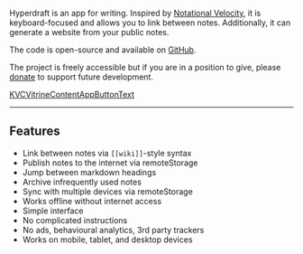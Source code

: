 Hyperdraft is an app for writing. Inspired by [Notational Velocity](KVC_VITRINE_NV_URL), it is keyboard-focused and allows you to link between notes. Additionally, it can generate a website from your public notes.

The code is open-source and available on [GitHub](KVC_SHARED_GITHUB_URL).

The project is freely accessible but if you are in a position to give, please [donate](KVC_SHARED_DONATE_URL) to support future development.

<a class="KVCVitrineContentAppButton OLSKCommonButton OLSKCommonButtonPrimary" href="KVCVitrineTokenWriteURL">KVCVitrineContentAppButtonText</a>

* * *

## Features
- Link between notes via `[[wiki]]`-style syntax
- Publish notes to the internet via remoteStorage
- Jump between markdown headings
- Archive infrequently used notes
- Sync with multiple devices via remoteStorage
- Works offline without internet access
- Simple interface
- No complicated instructions
- No ads, behavioural analytics, 3rd party trackers
- Works on mobile, tablet, and desktop devices
